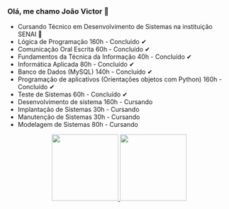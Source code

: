 ### Olá, me chamo João Victor 👋

- Cursando Técnico em Desenvolvimento de Sistemas na instituição SENAI 🌱
- Lógica de Programação 160h - Concluído ✔
- Comunicação Oral Escrita 60h - Concluído ✔
- Fundamentos da Técnica da Informação 40h - Concluído ✔
- Informática Aplicada 80h - Concluído ✔
- Banco de Dados (MySQL) 140h - Concluído ✔
- Programação de aplicativos (Orientações objetos com Python) 160h - Concluído ✔
- Teste de Sistemas 60h - Concluído ✔
- Desenvolvimento de sistema 160h - Cursando 
- Implantação de Sistemas 30h - Cursando 
- Manutenção de Sistemas 30h - Cursando 
- Modelagem de Sistemas 80h - Cursando 

<div align="center">
  <a href="https://github.com/joaodutra7">
  <img height="150em" src="https://github-readme-stats.vercel.app/api?username=joaodutra7&show_icons=true&theme=dracula&include_all_commits=true&count_private=true%22/%3E"/>
  <img height="150em" src="https://github-readme-stats.vercel.app/api/top-langs/?username=joaodutra7&layout=compact&langs_count=7&theme=dracula"/>
</div>


<!--
**joaodutra7/joaodutra7** is a ✨ _special_ ✨ repository because its `README.md` (this file) appears on your GitHub profile.

Here are some ideas to get you started:

- 🔭 I’m currently working on ...
- 🌱 I’m currently learning ...
- 👯 I’m looking to collaborate on ...
- 🤔 I’m looking for help with ...
- 💬 Ask me about ...
- 📫 How to reach me: ...
- 😄 Pronouns: ...
- ⚡ Fun fact: ...
-->
